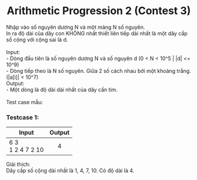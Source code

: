 <div align="center">

# Arithmetic Progression 2 (Contest 3)

</div>

Nhập vào số nguyên dương N và một mảng N số nguyên. <br>
In ra độ dài của dãy con KHÔNG nhất thiết liên tiếp dài nhất là một dãy cấp số cộng với cộng sai là d.<br>
<br>
Input:<br>
    - Dòng đầu tiên là số nguyên dương N và số nguyên d (0 < N < 10^5 | |d| <= 10^9)<br>
    - Dòng tiếp theo là N số nguyên. Giữa 2 số cách nhau bởi một khoảng trắng. (|a[i]| < 10^7)<br>
Output:<br>
    - Một dòng là độ dài dài nhất của dãy cần tìm.<br>
<br>
Test case mẫu:<br>

### Testcase 1:
|Input| Output|
|-----|:-----:|
|6 3<br>1 2 4 7 2 10| 4|

Giải thích:<br>
Dãy cấp số cộng dài nhất là 1, 4, 7, 10. Có độ dài là 4.
